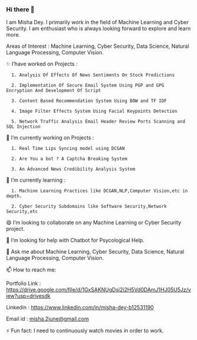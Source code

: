 ### Hi there 👋
I am Misha Dey. I primarily work in the field of Machine Learning and Cyber Security. I am enthusiast who is always looking forward to explore and learn more.

Areas of Interest : Machine Learning, Cyber Security, Data Science, Natural Language Processing, Computer Vision.

  ✨ I’have worked on Projects :
 
      1. Analysis Of Effects Of News Sentiments On Stock Predictions 
      
      2. Implementation Of Secure Email System Using PGP and GPG Encryption And Development Of Script
      
      3. Content Based Recommendation System Using BOW and TF IDF
      
      4. Image Filter Effects System Using Facial Keypoints Detection
      
      5. Network Traffic Analysis Email Header Review Ports Scanning and SQL Injection
      
 🔭 I’m currently working on Projects :
 
      1. Real Time Lips Syncing model using DCGAN 
      
      2. Are You a bot ? A Captcha Breaking System
      
      3. An Advanced News Credibility Analysis System 
      
 🌱 I’m currently learning :
 
      1. Machine Learning Practices like DCGAN,NLP,Computer Vision,etc in depth.
      
      2. Cyber Security Subdomains like Software Security,Network Security,etc
      
 😄 I’m looking to collaborate on any Machine Learning or Cyber Security project.

 🤔 I’m looking for help with Chatbot for Psycological Help.

 💬 Ask me about Machine Learning, Cyber Security, Data Science, Natural Language Processing, Computer Vision.
  
 📫 How to reach me:
 
  Portfolio Link : https://drive.google.com/file/d/1GxSAKNUgDsj2i2H5Vd0DAmJ1HJ05U5Jz/view?usp=drivesdk
  
  Linkedin : https://www.linkedin.com/in/misha-dey-b12531190
  
  Email id : misha.2june@gmail.com
  
 ⚡ Fun fact: I need to continuously watch movies in order to work.
